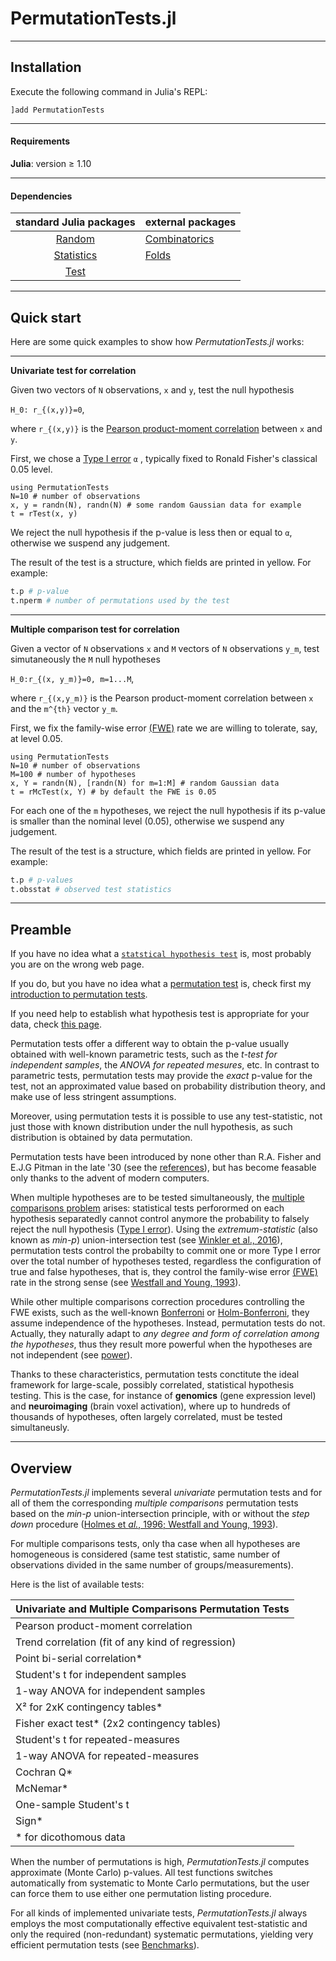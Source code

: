 # PermutationTests.jl

---

## Installation

Execute the following command in Julia's REPL:

    ]add PermutationTests

---
#### Requirements 

**Julia**: version ≥ 1.10

---
#### Dependencies

| standard Julia packages |     external packages    |
|:-----------------------:|:-----------------------|
| [Random](https://docs.julialang.org/en/v1/stdlib/Random/#Random.Random) |  [Combinatorics](https://github.com/JuliaMath/Combinatorics.jl)|
| [Statistics](https://bit.ly/2Oem3li) | [Folds](https://github.com/JuliaFolds/Folds.jl) |
| [Test](https://docs.julialang.org/en/v1/stdlib/Test/#Test.@test) |  |



---
## Quick start

Here are some quick examples to show how *PermutationTests.jl* works:

---
**Univariate test for correlation**

Given two vectors of ``N`` observations, ``x`` and ``y``, test the null hypothesis 

``H_0: r_{(x,y)}=0``, 

where ``r_{(x,y)}`` is the [Pearson product-moment correlation](https://en.wikipedia.org/wiki/Pearson_correlation_coefficient) between ``x`` and ``y``. 

First, we chose a [Type I error](https://en.wikipedia.org/wiki/Type_I_and_type_II_errors) ``α`` , typically fixed to Ronald Fisher's classical 0.05 level.

```@example
using PermutationTests
N=10 # number of observations
x, y = randn(N), randn(N) # some random Gaussian data for example
t = rTest(x, y)
```
We reject the null hypothesis if the p-value is less then or equal to ``α``, otherwise we suspend any judgement.

The result of the test is a structure, which fields are printed in yellow. For example:

```julia
t.p # p-value
t.nperm # number of permutations used by the test
```

---
**Multiple comparison test for correlation**

Given a vector of ``N`` observations ``x`` and ``M`` vectors of ``N`` observations ``y_m``, test simutaneously the ``M`` null hypotheses 

``H_0:r_{(x, y_m)}=0, m=1...M``, 

where ``r_{(x,y_m)}`` is the Pearson product-moment correlation between ``x`` and the ``m^{th}`` vector ``y_m``. 

First, we fix the family-wise error [(FWE)](https://en.wikipedia.org/wiki/Family-wise_error_rate) rate we are willing to tolerate, say, at level 0.05.

```@example
using PermutationTests
N=10 # number of observations
M=100 # number of hypotheses
x, Y = randn(N), [randn(N) for m=1:M] # random Gaussian data
t = rMcTest(x, Y) # by default the FWE is 0.05
```

For each one of the ``m`` hypotheses, we reject the null hypothesis if its p-value is smaller than the nominal level (0.05), otherwise we suspend any judgement. 

The result of the test is a structure, which fields are printed in yellow. For example:

```julia
t.p # p-values
t.obsstat # observed test statistics
```

---
## Preamble

If you have no idea what a [`statstical hypothesis test`](https://en.wikipedia.org/wiki/Statistical_hypothesis_test) is, most probably you are on the wrong web page.

If you do, but you have no idea what a [permutation test](https://en.wikipedia.org/wiki/Permutation_test) is, check first my [introduction to permutation tests](https://sites.google.com/site/marcocongedo/science/tutorials?authuser=0).

If you need help to establish what hypothesis test is appropriate for your data, 
check [this page](@ref "Chose a test").

Permutation tests offer a different way to obtain the p-value usually obtained with well-known parametric tests, such as the *t-test for independent samples*, the *ANOVA for repeated mesures*, etc. In contrast to parametric tests, permutation tests may provide the *exact* p-value for the test, not an approximated value based on probability distribution theory, and make use of less stringent assumptions. 

Moreover, using permutation tests it is possible to use any test-statistic, not just those with known distribution under the null hypothesis, as such distribution is obtained by data permutation.

Permutation tests have been introduced by none other than R.A. Fisher and E.J.G Pitman in the late '30 
(see the [references](@ref "References")), but has become feasable only thanks to the advent of modern computers.

When multiple hypotheses are to be tested simultaneously, the [multiple comparisons problem](https://en.wikipedia.org/wiki/Multiple_comparisons_problem) arises: statistical tests perforormed on each hypothesis separatedly cannot control anymore the probability to falsely reject the null hypothesis ([Type I error](https://en.wikipedia.org/wiki/Type_I_and_type_II_errors)). Using the *extremum-statistic* (also known as *min-p*) union-intersection test (see [Winkler et al., 2016](@ref "References")), permutation tests control the probabilty to commit one or more Type I error over the total number of hypotheses tested, regardless the configuration of true and false hypotheses, that is, they control the family-wise error [(FWE)](https://en.wikipedia.org/wiki/Family-wise_error_rate) rate in the strong sense (see [Westfall and Young, 1993](@ref "References")).

While other multiple comparisons correction procedures controlling the FWE exists, such as the well-known [Bonferroni](https://en.wikipedia.org/wiki/Bonferroni_correction) or [Holm-Bonferroni](https://en.wikipedia.org/wiki/Holm%E2%80%93Bonferroni_method), they assume independence of the hypotheses. Instead, permutation tests do not.
Actually, they naturally adapt to *any degree and form of correlation among the hypotheses*, thus they result more powerful when the hypotheses are not independent (see [power](@ref "Power")).

Thanks to these characteristics, permutation tests conctitute the ideal framework for large-scale, possibly correlated, statistical hypothesis testing. This is the case, for instance of **genomics** (gene expression level) and **neuroimaging** (brain voxel activation), where up to hundreds of thousands of hypotheses, often largely correlated, must be tested simultaneusly.

---

## Overview

*PermutationTests.jl* implements several *univariate* permutation tests and for all of them the corresponding *multiple comparisons* permutation tests based on the *min-p* union-intersection principle, with or without the *step down* procedure ([Holmes et *al.*, 1996; Westfall and Young, 1993](@ref "References")). 

For multiple comparisons tests, only tha case when all hypotheses are homogeneous is considered (same test statistic, same number of observations divided in the same number of groups/measurements).

Here is the list of available tests:

| Univariate and Multiple Comparisons Permutation Tests | 
|:----------|
| Pearson product-moment correlation | 
| Trend correlation (fit of any kind of regression) |
| Point bi-serial correlation* |
| Student's t for independent samples | 
| 1-way ANOVA for independent samples | 
| Χ² for 2xK contingency tables* |
| Fisher exact test* (2x2 contingency tables) | 
| Student's t for repeated-measures | 
| 1-way ANOVA for repeated-measures | 
| Cochran Q*|
| McNemar*|
| One-sample Student's t  | 
| Sign*|
|                * for dicothomous data |

When the number of permutations is high, *PermutationTests.jl* computes approximate (Monte Carlo) p-values. All test functions switches automatically from systematic to Monte Carlo permutations, but the user can force them to use either one permutation listing procedure.

For all kinds of implemented univariate tests, *PermutationTests.jl* always employs the most computationally effective equivalent test-statistic and only the required (non-redundant) systematic permutations, yielding very efficient permutation tests (see [Benchmarks](@ref)).


